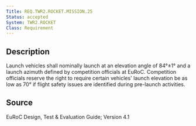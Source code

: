 ```yaml
---
Title: REQ.TWR2.ROCKET.MISSION.25
Status: accepted
System: TWR2.ROCKET
Class: Requirement
---
```


## Description

Launch vehicles shall nominally launch at an elevation angle of 84°±1° and a launch azimuth defined by competition officials at EuRoC. Competition officials reserve the right to require certain vehicles' launch elevation be as low as 70° if flight safety issues are identified during pre-launch activities.

## Source

EuRoC Design, Test & Evaluation Guide; Version 4.1
